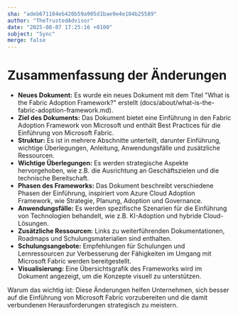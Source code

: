 ```yaml
---
sha: "adeb671184eb420b59a905d1bae9e4e104b25589"
author: "TheTrustedAdvisor"
date: "2025-08-07 17:25:16 +0100"
subject: "Sync"
merge: false
---
```


# Zusammenfassung der Änderungen

- **Neues Dokument:** Es wurde ein neues Dokument mit dem Titel "What is the Fabric Adoption Framework?" erstellt (docs/about/what-is-the-fabric-adoption-framework.md).
- **Ziel des Dokuments:** Das Dokument bietet eine Einführung in den Fabric Adoption Framework von Microsoft und enthält Best Practices für die Einführung von Microsoft Fabric.
- **Struktur:** Es ist in mehrere Abschnitte unterteilt, darunter Einführung, wichtige Überlegungen, Anleitung, Anwendungsfälle und zusätzliche Ressourcen.
- **Wichtige Überlegungen:** Es werden strategische Aspekte hervorgehoben, wie z.B. die Ausrichtung an Geschäftszielen und die technische Bereitschaft.
- **Phasen des Frameworks:** Das Dokument beschreibt verschiedene Phasen der Einführung, inspiriert vom Azure Cloud Adoption Framework, wie Strategie, Planung, Adoption und Governance.
- **Anwendungsfälle:** Es werden spezifische Szenarien für die Einführung von Technologien behandelt, wie z.B. KI-Adoption und hybride Cloud-Lösungen.
- **Zusätzliche Ressourcen:** Links zu weiterführenden Dokumentationen, Roadmaps und Schulungsmaterialien sind enthalten.
- **Schulungsangebote:** Empfehlungen für Schulungen und Lernressourcen zur Verbesserung der Fähigkeiten im Umgang mit Microsoft Fabric werden bereitgestellt.
- **Visualisierung:** Eine Übersichtsgrafik des Frameworks wird im Dokument angezeigt, um die Konzepte visuell zu unterstützen.

Warum das wichtig ist: Diese Änderungen helfen Unternehmen, sich besser auf die Einführung von Microsoft Fabric vorzubereiten und die damit verbundenen Herausforderungen strategisch zu meistern.


